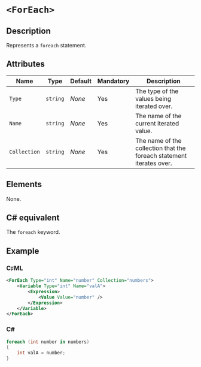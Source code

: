 # `<ForEach>`

## Description

Represents a `foreach` statement.

## Attributes

| Name | Type | Default | Mandatory | Description |
|---|---|---|---|---|
| `Type` | `string` | *None* | Yes | The type of the values being iterated over. |
| `Name` | `string` | *None* | Yes | The name of the current iterated value. |
| `Collection` | `string` | *None* | Yes | The name of the collection that the foreach statement iterates over. |

## Elements

None.

## C# equivalent

The `foreach` keyword.

## Example

### C♯ML

```xml
<ForEach Type="int" Name="number" Collection="numbers">
    <Variable Type="int" Name="valA">
        <Expression>
            <Value Value="number" />
        </Expression>
    </Variable>
</ForEach>
```

### C#

```csharp
foreach (int number in numbers)
{
    int valA = number;
}
```

